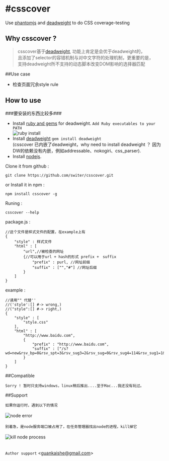 #csscover
========

Use [phantomjs](https://github.com/ariya/phantomjs) and [deadweight](https://github.com/aanand/deadweight) to do CSS coverage-testing
## Why csscover ?
> csscover基于[deadweight](https://github.com/aanand/deadweight), 功能上肯定是会优于deadweight的，<br />
> 且添加了selector的容错机制与对中文字符的处理机制，更重要的是，<br />
> 支持deadweight所不支持的动态脚本改变DOM影响的选择器匹配

##Use case

- 检查页面冗余style rule</li>

How to use
---
###要安装的东西比较多###
*   Install [ruby and gems](http://rubyinstaller.org/) for deadweight. `Add Ruby executables to your PATH` <br />
    ![ruby install](https://raw.github.com/switer/resource/master/ruby_install.png)
*   Install [deadweight](https://github.com/aanand/deadweight) `gem install deadweight` <br />
    (csscover 已内嵌了deadweight，why need to install deadweight ？ 因为DW的依赖没有内嵌，例如addressable、nokogiri、css_parser).
*   Install [nodejs](http://nodejs.org).

Clone it from github :

    git clone https://github.com/switer/csscover.git

or Install it in npm :

    npm install csscover -g
    
Runing : 

    csscover --help
    
package.js :

    //这个文件是样式文件的配置，在example上有
    { 
        "style" : 样式文件
        "html" : [
            "url",//被检查的网址
            {//可以用于url + hash的形式 prefix +　suffix
                "prefix" : purl, //网址前缀
                "suffix" : ["","#"] //网址后缀
            }
        ]
    }
    
example : 

    //请用"" 代替''
    //('style':[] #-> wrong,)
    //("style":[] #-> right,)
    {
        "style" : [
    		"style.css"
    	],
    	"html" : [
    		"http://www.baidu.com", 
    		{
    		    "prefix" : "http://www.baidu.com",
    		    "suffix" : ["/s?wd=new&rsv_bp=0&rsv_spt=3&rsv_sug3=2&rsv_sug=0&rsv_sug4=114&rsv_sug1=1&inputT=692"]
    		}
    	]
    }

##Compatible
    
    Sorry ! 暂时只支持windows，linux稍后推出....至于Mac...我还没有玩过。

##Support

  `如果你运行时，遇到以下的情况`<br />
  <br />
  ![node error](https://raw.github.com/switer/resource/master/node_error.png)<br />
  <br />
  `别着急，是node服务端口被占用了，在任务管理器找出node的进程，kill掉它`<br />
  <br />
  ![kill node process](https://raw.github.com/switer/resource/master/node_process.png)<br /><br />
  <br />
  `Author support` &lt;guankaishe@gmail.com&gt;


    
